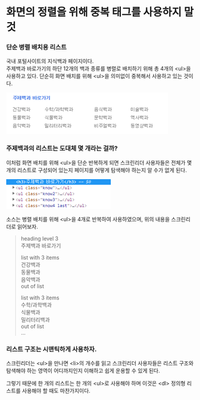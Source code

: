 # 화면의 정렬을 위해 중복 태그를 사용하지 말 것

### 단순 병렬 배치용 리스트

국내 포털사이트의 지식백과 페이지이다.  
주제백과 바로가기의 하단 12개의 백과 종류를 병렬로 배치하기 위해 총 4개의 &lt;ul&gt;을 사용하고 있다. 단순히 화면 배치를 위해 &lt;ul&gt;을 의미없이 중복해서 사용하고 있는 것이다.

![](../../.gitbook/assets/image%20%285%29.png)

### 주제백과의 리스트는 도대체 몇 개라는 걸까?

이처럼 화면 배치를 위해 &lt;ul&gt;을 단순 반복하게 되면 스크린리더 사용자들은 전체가 몇 개의 리스트로 구성되어 있는지 페이지를 어떻게 탐색해야 하는지 알 수가 없게 된다.

![](../../.gitbook/assets/image%20%2810%29.png)

소스는 병렬 배치를 위해 &lt;ul&gt;을 4개로 반복하여 사용하였으며, 위의 내용을 스크린리더로 읽어보자.

> heading level 3  
> 주제백과 바로가기  
>   
> list with 3 items  
> 건강백과  
> 동물백과  
> 음악백과  
> out of list  
>   
> list with 3 items   
> 수학/과학백과  
> 식물백과   
> 밀리터리백과   
> out of list   
> ...

### 리스트 구조는 시맨틱하게 사용하자.

스크린리더는 &lt;ul&gt;을 만나면 &lt;li&gt;의 개수를 읽고 스크린리더 사용자들은 리스트 구조와 탐색해야 하는 영역이 어디까지인지 이해하고 쉽게 운용할 수 있게 된다.

그렇기 때문에 한 개의 리스트는 한 개의 &lt;ul&gt;로 사용해야 하며 이것은 &lt;dl&gt; 정의형 리스트를 사용해야 할 때도 마찬가지이다.

